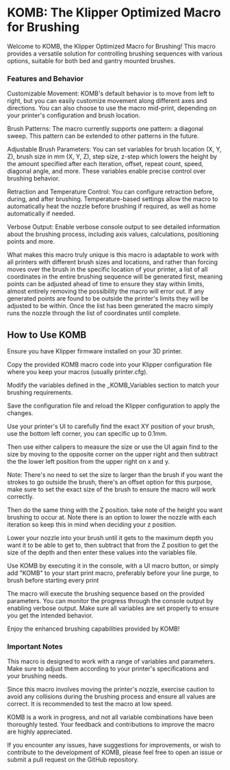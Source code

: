 <h1>KOMB: The Klipper Optimized Macro for Brushing</h1>

Welcome to KOMB, the Klipper Optimized Macro for Brushing! This macro provides a versatile solution for controlling brushing sequences with various options, suitable for both bed and gantry mounted brushes.

<h3>Features and Behavior</h3>

Customizable Movement: KOMB's default behavior is to move from left to right, but you can easily customize movement along different axes and directions. You can also choose to use the macro mid-print, depending on your printer's configuration and brush location.

Brush Patterns: The macro currently supports one pattern: a diagonal sweep. This pattern can be extended to other patterns in the future.

Adjustable Brush Parameters: You can set variables for brush location (X, Y, Z), brush size in mm (X, Y, Z), step size, z-step which lowers the height by the amount specified after each iteration, offset, repeat count, speed, diagonal angle, and more. These variables enable precise control over brushing behavior.

Retraction and Temperature Control: You can configure retraction before, during, and after brushing. Temperature-based settings allow the macro to automatically heat the nozzle before brushing if required, as well as home automatically if needed. 

Verbose Output: Enable verbose console output to see detailed information about the brushing process, including axis values, calculations, positioning points and more. 

What makes this macro truly unique is this macro is adaptable to work with all printers with different brush sizes and locations, and rather than forcing moves over the brush in the specific location of your printer, a list of all coordinates in the entire brushing sequence will be generated first, meaning points can be adjusted ahead of time to ensure they stay within limits, almost entirely removing the possibility the macro will error out. If any generated points are found to be outside the printer's limits they will be adjusted to be within. Once the list has been generated the macro simply runs the nozzle through the list of coordinates until complete. 

<h2>How to Use KOMB</h2>

Ensure you have Klipper firmware installed on your 3D printer.

Copy the provided KOMB macro code into your Klipper configuration file where you keep your macros (usually printer.cfg).

Modify the variables defined in the _KOMB_Variables section to match your brushing requirements.

Save the configuration file and reload the Klipper configuration to apply the changes.

Use your printer's UI to carefully find the exact XY position of your brush, use the bottom left corner, you can specific up to 0.1mm. 

Then use either calipers to measure the size or use the UI again find to the size by moving to the opposite corner on the upper right and then subtract the the lower left position from the upper right on x and y. 

Note: There's no need to set the size to larger than the brush if you want the strokes to go outside the brush, there's an offset option for this purpose, make sure to set the exact size of the brush to ensure the macro will work correctly.

Then do the same thing with the Z position. take note of the height you want brushing to occur at. Note there is an option to lower the nozzle with each iteration so keep this in mind when deciding your z position. 

Lower your nozzle into your brush until it gets to the maximum depth you want it to be able to get to, then subtract that from the Z position to get the size of the depth and then enter these values into the variables file.

Use KOMB by executing it in the console, with a UI macro button, or simply add "KOMB" to your start print macro, preferably before your line purge, to brush before starting every print

The macro will execute the brushing sequence based on the provided parameters. You can monitor the progress through the console output by enabling verbose output. Make sure all variables are set properly to ensure you get the intended behavior. 

Enjoy the enhanced brushing capabilities provided by KOMB!

<h3>Important Notes</h3>
This macro is designed to work with a range of variables and parameters. Make sure to adjust them according to your printer's specifications and your brushing needs.

Since this macro involves moving the printer's nozzle, exercise caution to avoid any collisions during the brushing process and ensure all values are correct. It is recommended to test the macro at low speed.

KOMB is a work in progress, and not all variable combinations have been thoroughly tested. Your feedback and contributions to improve the macro are highly appreciated.

If you encounter any issues, have suggestions for improvements, or wish to contribute to the development of KOMB, please feel free to open an issue or submit a pull request on the GitHub repository.
